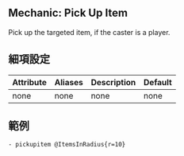 Mechanic: Pick Up Item
-----------------

Pick up the targeted item, if the caster is a player.

細項設定
----------

| Attribute| Aliases | Description   | Default |
|------------------|---------|---------------------------------------|---------|
| none | none| none | none|

範例
--------
```
- pickupitem @ItemsInRadius{r=10}
```